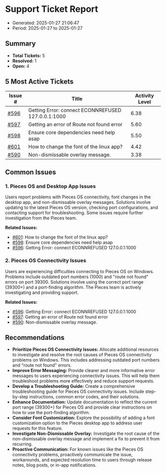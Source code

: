 # Support Ticket Report
- Generated: 2025-01-27 21:06:47
- Period: 2025-01-27 to 2025-01-27

## Summary
- **Total Tickets:** 5
- **Resolved:** 1
- **Open:** 4

## 5 Most Active Tickets
| Issue # | Title | Activity Level |
|---------|-------|----------------|
| [#596](https://github.com/pieces-app/support/issues/596) | Getting Error: connect ECONNREFUSED 127.0.0.1:1000 | 6.38 |
| [#597](https://github.com/pieces-app/support/issues/597) | Getting an error of Route not found error | 5.60 |
| [#598](https://github.com/pieces-app/support/issues/598) | Ensure core dependencies need help asap | 5.50 |
| [#601](https://github.com/pieces-app/support/issues/601) | How to change the font of the linux app? | 4.42 |
| [#590](https://github.com/pieces-app/support/issues/590) | Non-dismissable overlay message. | 3.38 |

## Common Issues
### 1. Pieces OS and Desktop App Issues
Users report problems with Pieces OS connectivity, font changes in the desktop app, and non-dismissable overlay messages. Solutions involve updating to the latest Pieces OS version, checking port configurations, and contacting support for troubleshooting. Some issues require further investigation from the Pieces team.

**Related Issues:**
- [#601](https://github.com/pieces-app/support/issues/601): How to change the font of the linux app?
- [#598](https://github.com/pieces-app/support/issues/598): Ensure core dependencies need help asap
- [#596](https://github.com/pieces-app/support/issues/596): Getting Error: connect ECONNREFUSED 127.0.0.1:1000

### 2. Pieces OS Connectivity Issues
Users are experiencing difficulties connecting to Pieces OS on Windows.  Problems include outdated port numbers (1000) and "route not found" errors on port 39300.  Solutions involve using the correct port range (39300+) and a port-finding algorithm.  The Pieces team is actively investigating and providing support.

**Related Issues:**
- [#596](https://github.com/pieces-app/support/issues/596): Getting Error: connect ECONNREFUSED 127.0.0.1:1000
- [#597](https://github.com/pieces-app/support/issues/597): Getting an error of Route not found error
- [#590](https://github.com/pieces-app/support/issues/590): Non-dismissable overlay message.


## Recommendations
- **Prioritize Pieces OS Connectivity Issues:** Allocate additional resources to investigate and resolve the root causes of Pieces OS connectivity problems on Windows.  This includes addressing outdated port numbers and "route not found" errors.
- **Improve Error Messaging:** Provide clearer and more informative error messages to users experiencing connectivity issues.  This will help them troubleshoot problems more effectively and reduce support requests.
- **Develop a Troubleshooting Guide:** Create a comprehensive troubleshooting guide for Pieces OS connectivity issues.  Include step-by-step instructions, common error codes, and their solutions.
- **Enhance Documentation:** Update documentation to reflect the current port range (39300+) for Pieces OS and provide clear instructions on how to use the port-finding algorithm.
- **Consider Font Customization:** Explore the possibility of adding a font customization option to the Pieces desktop app to address user requests for this feature.
- **Investigate Non-Dismissable Overlay:** Investigate the root cause of the non-dismissable overlay message and implement a fix to prevent it from recurring.
- **Proactive Communication:**  For known issues like the Pieces OS connectivity problems, proactively communicate the issue, workarounds, and expected resolution time to users through release notes, blog posts, or in-app notifications.
